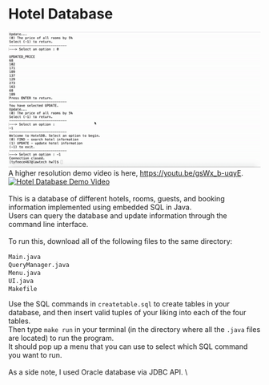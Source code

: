 # Hotel Database
![](databasehw7.gif) \
A higher resolution demo video is here, https://youtu.be/gsWx_b-uqyE. \
[![Hotel Database Demo Video](http://img.youtube.com/vi/gsWx_b-uqyE/0.jpg)](http://www.youtube.com/watch?v=gsWx_b-uqyE)
\
\
This is a database of different hotels, rooms, guests, and booking information implemented using embedded SQL in Java. \
Users can query the database and update information through the command line interface. \
\
To run this, download all of the following files to the same directory: 
```
Main.java
QueryManager.java
Menu.java
UI.java
Makefile
```
Use the SQL commands in `createtable.sql` to create tables in your database, and then insert valid tuples of your liking into each of the four tables. \
Then type `make run` in your terminal (in the directory where all the `.java` files are located) to run the program.\
It should pop up a menu that you can use to select which SQL command you want to run. \
\
As a side note, I used Oracle database via JDBC API. \

